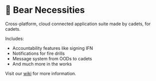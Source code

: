 # 🐻 Bear Necessities

Cross-platform, cloud connected application suite made by cadets, for cadets.

Includes:

- Accountability features like signing IFN
- Notifications for fire drills
- Message system from OODs to cadets
- And much more in the works

Visit our [wiki](https://github.com/CYoung2024/bear-necessities/wiki/1-%E2%80%90-Home) for more information.
